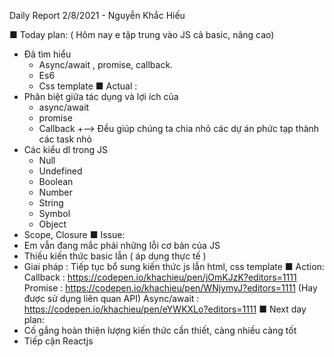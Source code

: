 Daily Report 2/8/2021 - Nguyễn Khắc Hiếu

 
■ Today plan: ( Hôm nay e tập trung vào JS cả basic, nâng cao)
 - Đã tìm hiểu
      + Async/await , promise, callback.
      + Es6
      + Css template
■ Actual  :
 - Phân biệt giữa tác dụng và lợi ích của 
    + async/await
    + promise
    + Callback
    +--> Đều giúp chúng ta chia nhỏ các dự án phức tạp thành các task nhỏ 
 - Các kiểu dl trong JS   
    + Null
    + Undefined
    + Boolean
    + Number
    + String 
    + Symbol
    + Object
 - Scope, Closure
■ Issue: 
- Em vẫn đang mắc phải những lỗi cơ bản của JS
- Thiếu kiến thức basic lẫn ( áp dụng thực tế )
- Giai pháp : Tiếp tục bổ sung kiến thức js lẫn html, css template
■ Action:
    Callback : https://codepen.io/khachieu/pen/jOmKJzK?editors=1111
    Promise : https://codepen.io/khachieu/pen/WNjymyJ?editors=1111 (Hay được sử dụng liên quan API)
    Async/await : https://codepen.io/khachieu/pen/eYWKXLo?editors=1111
■ Next day plan: 		
- Cố gắng hoàn thiện lượng kiến thức cần thiết, càng nhiều càng tốt
- Tiếp cận Reactjs
